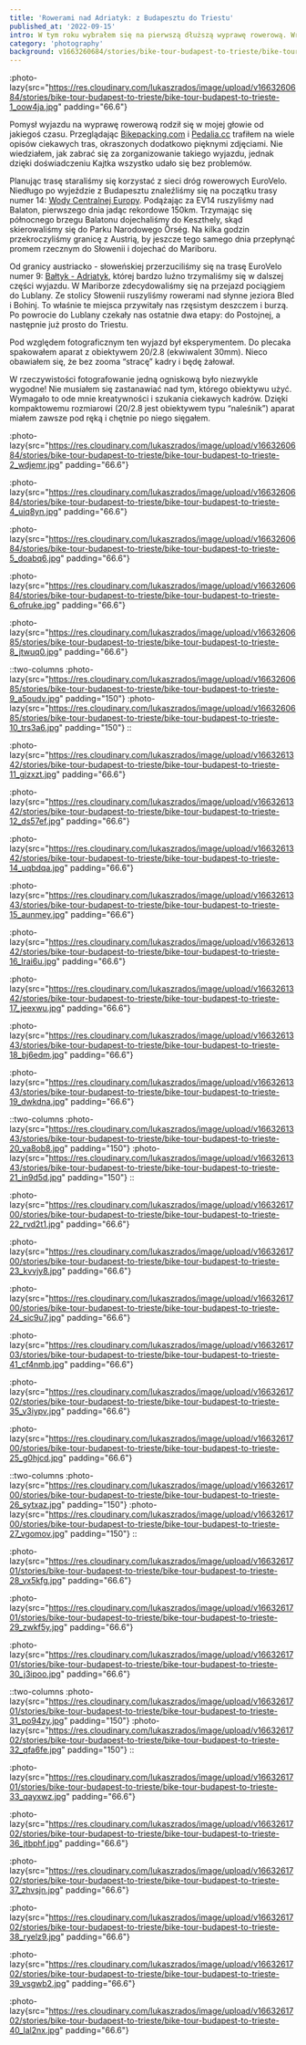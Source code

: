 ```yaml
---
title: 'Rowerami nad Adriatyk: z Budapesztu do Triestu'
published_at: '2022-09-15'
intro: W tym roku wybrałem się na pierwszą dłuższą wyprawę rowerową. Wraz z Anią i Kajtkiem pojechaliśmy z Budapesztu, przez Balaton, Őrség, Maribor, Bled i Postojną do Triestu. Po drodze przejechaliśmy 700 km (w większości trzymając się EuroVelo), wspięliśmy się 5500m w pionie i odwiedziliśmy 4 kraje. 
category: 'photography'
background: v1663260684/stories/bike-tour-budapest-to-trieste/bike-tour-budapest-to-trieste-1_oow4ja.jpg
---
```


:photo-lazy{src="https://res.cloudinary.com/lukaszrados/image/upload/v1663260684/stories/bike-tour-budapest-to-trieste/bike-tour-budapest-to-trieste-1_oow4ja.jpg" padding="66.6"}

Pomysł wyjazdu na wyprawę rowerową rodził się w mojej głowie od jakiegoś czasu. Przeglądając [Bikepacking.com](https://bikepacking.com) i [Pedalia.cc](https://pedalia.cc) trafiłem na wiele opisów ciekawych tras, okraszonych dodatkowo pięknymi zdjęciami. Nie wiedziałem, jak zabrać się za zorganizowanie takiego wyjazdu, jednak dzięki doświadczeniu Kajtka wszystko udało się bez problemów.

Planując trasę staraliśmy się korzystać z sieci dróg rowerowych EuroVelo. Niedługo po wyjeździe z Budapesztu znaleźliśmy się na początku trasy numer 14: [Wody Centralnej Europy](https://en.eurovelo.com/ev14/eurovelo-14-unmissable-sights). Podążając za EV14 ruszyliśmy nad Balaton, pierwszego dnia jadąc rekordowe 150km. Trzymając się północnego brzegu Balatonu dojechaliśmy do Keszthely, skąd skierowaliśmy się do Parku Narodowego Őrség. Na kilka godzin przekroczyliśmy granicę z Austrią, by jeszcze tego samego dnia przepłynąć promem rzecznym do Słowenii i dojechać do Mariboru.

Od granicy austriacko - słoweńskiej przerzuciliśmy się na trasę EuroVelo numer 9: [Bałtyk - Adriatyk](https://en.eurovelo.com/ev9/points-of-interest-on-eurovelo), której bardzo luźno trzymaliśmy się w dalszej części wyjazdu. W Mariborze zdecydowaliśmy się na przejazd pociągiem do Lublany. Ze stolicy Słowenii ruszyliśmy rowerami nad słynne jeziora Bled i Bohinj. To właśnie te miejsca przywitały nas rzęsistym deszczem i burzą. Po powrocie do Lublany czekały nas ostatnie dwa etapy: do Postojnej, a następnie już prosto do Triestu.

Pod względem fotograficznym ten wyjazd był eksperymentem. Do plecaka spakowałem aparat z obiektywem 20/2.8 (ekwiwalent 30mm). Nieco obawiałem się, że bez zooma “stracę” kadry i będę żałował.

W rzeczywistości fotografowanie jedną ogniskową było niezwykle wygodne! Nie musiałem się zastanawiać nad tym, którego obiektywu użyć. Wymagało to ode mnie kreatywności i szukania ciekawych kadrów. Dzięki kompaktowemu rozmiarowi (20/2.8 jest obiektywem typu “naleśnik”) aparat miałem zawsze pod ręką i chętnie po niego sięgałem.

:photo-lazy{src="https://res.cloudinary.com/lukaszrados/image/upload/v1663260684/stories/bike-tour-budapest-to-trieste/bike-tour-budapest-to-trieste-2_wdjemr.jpg" padding="66.6"}

:photo-lazy{src="https://res.cloudinary.com/lukaszrados/image/upload/v1663260684/stories/bike-tour-budapest-to-trieste/bike-tour-budapest-to-trieste-4_uiq8yn.jpg" padding="66.6"}

:photo-lazy{src="https://res.cloudinary.com/lukaszrados/image/upload/v1663260684/stories/bike-tour-budapest-to-trieste/bike-tour-budapest-to-trieste-5_doabq6.jpg" padding="66.6"}

:photo-lazy{src="https://res.cloudinary.com/lukaszrados/image/upload/v1663260684/stories/bike-tour-budapest-to-trieste/bike-tour-budapest-to-trieste-6_ofruke.jpg" padding="66.6"}

:photo-lazy{src="https://res.cloudinary.com/lukaszrados/image/upload/v1663260685/stories/bike-tour-budapest-to-trieste/bike-tour-budapest-to-trieste-8_jtwuq0.jpg" padding="66.6"}

::two-columns
:photo-lazy{src="https://res.cloudinary.com/lukaszrados/image/upload/v1663260685/stories/bike-tour-budapest-to-trieste/bike-tour-budapest-to-trieste-9_a5oudv.jpg" padding="150"}
:photo-lazy{src="https://res.cloudinary.com/lukaszrados/image/upload/v1663260685/stories/bike-tour-budapest-to-trieste/bike-tour-budapest-to-trieste-10_trs3a6.jpg" padding="150"}
::

:photo-lazy{src="https://res.cloudinary.com/lukaszrados/image/upload/v1663261342/stories/bike-tour-budapest-to-trieste/bike-tour-budapest-to-trieste-11_gizxzt.jpg" padding="66.6"}

:photo-lazy{src="https://res.cloudinary.com/lukaszrados/image/upload/v1663261342/stories/bike-tour-budapest-to-trieste/bike-tour-budapest-to-trieste-12_ds57ef.jpg" padding="66.6"}

:photo-lazy{src="https://res.cloudinary.com/lukaszrados/image/upload/v1663261342/stories/bike-tour-budapest-to-trieste/bike-tour-budapest-to-trieste-14_uqbdqa.jpg" padding="66.6"}

:photo-lazy{src="https://res.cloudinary.com/lukaszrados/image/upload/v1663261343/stories/bike-tour-budapest-to-trieste/bike-tour-budapest-to-trieste-15_aunmey.jpg" padding="66.6"}

:photo-lazy{src="https://res.cloudinary.com/lukaszrados/image/upload/v1663261342/stories/bike-tour-budapest-to-trieste/bike-tour-budapest-to-trieste-16_lrai6u.jpg" padding="66.6"}

:photo-lazy{src="https://res.cloudinary.com/lukaszrados/image/upload/v1663261342/stories/bike-tour-budapest-to-trieste/bike-tour-budapest-to-trieste-17_jeexwu.jpg" padding="66.6"}

:photo-lazy{src="https://res.cloudinary.com/lukaszrados/image/upload/v1663261343/stories/bike-tour-budapest-to-trieste/bike-tour-budapest-to-trieste-18_bj6edm.jpg" padding="66.6"}

:photo-lazy{src="https://res.cloudinary.com/lukaszrados/image/upload/v1663261343/stories/bike-tour-budapest-to-trieste/bike-tour-budapest-to-trieste-19_dwkdna.jpg" padding="66.6"}

::two-columns
:photo-lazy{src="https://res.cloudinary.com/lukaszrados/image/upload/v1663261343/stories/bike-tour-budapest-to-trieste/bike-tour-budapest-to-trieste-20_ya8ob8.jpg" padding="150"}
:photo-lazy{src="https://res.cloudinary.com/lukaszrados/image/upload/v1663261343/stories/bike-tour-budapest-to-trieste/bike-tour-budapest-to-trieste-21_in9d5d.jpg" padding="150"}
::

:photo-lazy{src="https://res.cloudinary.com/lukaszrados/image/upload/v1663261700/stories/bike-tour-budapest-to-trieste/bike-tour-budapest-to-trieste-22_rvd2t1.jpg" padding="66.6"}

:photo-lazy{src="https://res.cloudinary.com/lukaszrados/image/upload/v1663261700/stories/bike-tour-budapest-to-trieste/bike-tour-budapest-to-trieste-23_kvvjy8.jpg" padding="66.6"}

:photo-lazy{src="https://res.cloudinary.com/lukaszrados/image/upload/v1663261700/stories/bike-tour-budapest-to-trieste/bike-tour-budapest-to-trieste-24_sic9u7.jpg" padding="66.6"}

:photo-lazy{src="https://res.cloudinary.com/lukaszrados/image/upload/v1663261703/stories/bike-tour-budapest-to-trieste/bike-tour-budapest-to-trieste-41_cf4nmb.jpg" padding="66.6"}

:photo-lazy{src="https://res.cloudinary.com/lukaszrados/image/upload/v1663261702/stories/bike-tour-budapest-to-trieste/bike-tour-budapest-to-trieste-35_v3iypv.jpg" padding="66.6"}

:photo-lazy{src="https://res.cloudinary.com/lukaszrados/image/upload/v1663261700/stories/bike-tour-budapest-to-trieste/bike-tour-budapest-to-trieste-25_g0hjcd.jpg" padding="66.6"}

::two-columns
:photo-lazy{src="https://res.cloudinary.com/lukaszrados/image/upload/v1663261700/stories/bike-tour-budapest-to-trieste/bike-tour-budapest-to-trieste-26_sytxaz.jpg" padding="150"}
:photo-lazy{src="https://res.cloudinary.com/lukaszrados/image/upload/v1663261700/stories/bike-tour-budapest-to-trieste/bike-tour-budapest-to-trieste-27_vgomov.jpg" padding="150"}
::

:photo-lazy{src="https://res.cloudinary.com/lukaszrados/image/upload/v1663261701/stories/bike-tour-budapest-to-trieste/bike-tour-budapest-to-trieste-28_vx5kfg.jpg" padding="66.6"}

:photo-lazy{src="https://res.cloudinary.com/lukaszrados/image/upload/v1663261701/stories/bike-tour-budapest-to-trieste/bike-tour-budapest-to-trieste-29_zwkf5y.jpg" padding="66.6"}

:photo-lazy{src="https://res.cloudinary.com/lukaszrados/image/upload/v1663261701/stories/bike-tour-budapest-to-trieste/bike-tour-budapest-to-trieste-30_j3ipoo.jpg" padding="66.6"}

::two-columns
:photo-lazy{src="https://res.cloudinary.com/lukaszrados/image/upload/v1663261701/stories/bike-tour-budapest-to-trieste/bike-tour-budapest-to-trieste-31_po94zy.jpg" padding="150"}
:photo-lazy{src="https://res.cloudinary.com/lukaszrados/image/upload/v1663261702/stories/bike-tour-budapest-to-trieste/bike-tour-budapest-to-trieste-32_qfa6fe.jpg" padding="150"}
::

:photo-lazy{src="https://res.cloudinary.com/lukaszrados/image/upload/v1663261701/stories/bike-tour-budapest-to-trieste/bike-tour-budapest-to-trieste-33_qayxwz.jpg" padding="66.6"}

:photo-lazy{src="https://res.cloudinary.com/lukaszrados/image/upload/v1663261702/stories/bike-tour-budapest-to-trieste/bike-tour-budapest-to-trieste-36_jtbphf.jpg" padding="66.6"}

:photo-lazy{src="https://res.cloudinary.com/lukaszrados/image/upload/v1663261702/stories/bike-tour-budapest-to-trieste/bike-tour-budapest-to-trieste-37_zhvsjn.jpg" padding="66.6"}

:photo-lazy{src="https://res.cloudinary.com/lukaszrados/image/upload/v1663261702/stories/bike-tour-budapest-to-trieste/bike-tour-budapest-to-trieste-38_ryelz9.jpg" padding="66.6"}

:photo-lazy{src="https://res.cloudinary.com/lukaszrados/image/upload/v1663261702/stories/bike-tour-budapest-to-trieste/bike-tour-budapest-to-trieste-39_vsgwb2.jpg" padding="66.6"}

:photo-lazy{src="https://res.cloudinary.com/lukaszrados/image/upload/v1663261702/stories/bike-tour-budapest-to-trieste/bike-tour-budapest-to-trieste-40_lal2nx.jpg" padding="66.6"}


